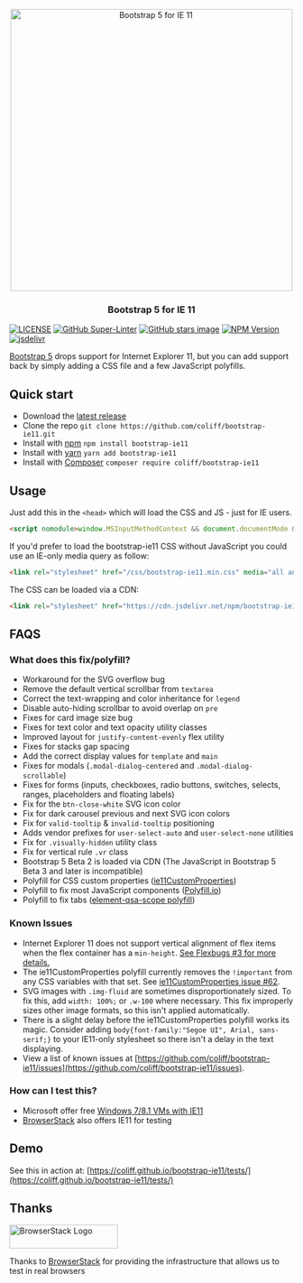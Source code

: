 <p align="center">
<img src="https://repository-images.githubusercontent.com/171514859/420fd400-c07d-11ea-90cb-58dfe1d8a3f3" width="500" alt="Bootstrap 5 for IE 11">
</p>

<h3 align="center">Bootstrap 5 for IE 11</h3>

[![LICENSE](https://img.shields.io/badge/license-MIT-lightgrey.svg)](https://raw.githubusercontent.com/coliff/bootstrap-ie11/main/LICENSE)
[![GitHub Super-Linter](https://github.com/coliff/bootstrap-ie11/workflows/Lint%20Code%20Base/badge.svg)](https://github.com/marketplace/actions/super-linter)
[![GitHub stars image](https://img.shields.io/github/stars/coliff/bootstrap-ie11.svg?label=github%20stars)](https://github.com/coliff/bootstrap-ie11)
[![NPM Version](https://img.shields.io/npm/v/bootstrap-ie11)](https://www.npmjs.com/package/bootstrap-ie11)
[![jsdelivr](https://data.jsdelivr.com/v1/package/npm/bootstrap-ie11/badge)](https://www.jsdelivr.com/package/npm/bootstrap-ie11)

[Bootstrap 5](https://getbootstrap.com/) drops support for Internet Explorer 11, but you can add support back by simply adding a CSS file and a few JavaScript polyfills.

## Quick start

- Download the [latest release](https://github.com/coliff/bootstrap-ie11)
- Clone the repo `git clone https://github.com/coliff/bootstrap-ie11.git`
- Install with [npm](https://www.npmjs.com/package/bootstrap-ie11) `npm install bootstrap-ie11`
- Install with [yarn](https://classic.yarnpkg.com/en/package/bootstrap-ie11) `yarn add bootstrap-ie11`
- Install with [Composer](https://packagist.org/packages/coliff/bootstrap-ie11) `composer require coliff/bootstrap-ie11`

## Usage

Just add this in the `<head>` which will load the CSS and JS - just for IE users.

```html
<script nomodule>window.MSInputMethodContext && document.documentMode && document.write('<link rel="stylesheet" href="/css/bootstrap-ie11.min.css"><script src="https://cdn.jsdelivr.net/combine/npm/bootstrap@5.0.0-beta2/dist/js/bootstrap.bundle.min.js,npm/ie11-custom-properties@4,npm/element-qsa-scope@1"><\/script><script crossorigin="anonymous" src="https://polyfill.io/v3/polyfill.min.js?features=default%2CNumber.parseInt%2CNumber.parseFloat%2CArray.prototype.find%2CArray.prototype.includes"><\/script>');</script>
```

If you'd prefer to load the bootstrap-ie11 CSS without JavaScript you could use an IE-only media query as follow:

```html
<link rel="stylesheet" href="/css/bootstrap-ie11.min.css" media="all and (-ms-high-contrast: active), (-ms-high-contrast: none)">
```

The CSS can be loaded via a CDN:

```html
<link rel="stylesheet" href="https://cdn.jsdelivr.net/npm/bootstrap-ie11@5/css/bootstrap-ie11.min.css" media="all and (-ms-high-contrast: active), (-ms-high-contrast: none)">
```

## FAQS

### What does this fix/polyfill?

- Workaround for the SVG overflow bug
- Remove the default vertical scrollbar from `textarea`
- Correct the text-wrapping and color inheritance for `legend`
- Disable auto-hiding scrollbar to avoid overlap on `pre`
- Fixes for card image size bug
- Fixes for text color and text opacity utility classes
- Improved layout for `justify-content-evenly` flex utility
- Fixes for stacks gap spacing
- Add the correct display values for `template` and `main`
- Fixes for modals (`.modal-dialog-centered` and `.modal-dialog-scrollable`)
- Fixes for forms (inputs, checkboxes, radio buttons, switches, selects, ranges, placeholders and floating labels)
- Fix for the `btn-close-white` SVG icon color
- Fix for dark carousel previous and next SVG icon colors
- Fix for `valid-tooltip` & `invalid-tooltip` positioning
- Adds vendor prefixes for `user-select-auto` and `user-select-none` utilities
- Fix for `.visually-hidden` utility class
- Fix for vertical rule `.vr` class
- Bootstrap 5 Beta 2 is loaded via CDN (The JavaScript in Bootstrap 5 Beta 3 and later is incompatible)
- Polyfill for CSS custom properties ([ie11CustomProperties](https://github.com/nuxodin/ie11CustomProperties))
- Polyfill to fix most JavaScript components ([Polyfill.io](https://polyfill.io/v3/))
- Polyfill to fix tabs ([element-qsa-scope polyfill](https://www.npmjs.com/package/element-qsa-scope))

### Known Issues

- Internet Explorer 11 does not support vertical alignment of flex items when the flex container has a `min-height`. [See Flexbugs #3 for more details.](https://github.com/philipwalton/flexbugs#flexbug-3)
- The ie11CustomProperties polyfill currently removes the `!important` from any CSS variables with that set. See [ie11CustomProperties issue #62](https://github.com/nuxodin/ie11CustomProperties/issues/62).
- SVG images with `.img-fluid` are sometimes disproportionately sized. To fix this, add `width: 100%;` or `.w-100` where necessary. This fix improperly sizes other image formats, so this isn't applied automatically.
- There is a slight delay before the ie11CustomProperties polyfill works its magic. Consider adding `body{font-family:"Segoe UI", Arial, sans-serif;}` to your IE11-only stylesheet so there isn't a delay in the text displaying.
- View a list of known issues at [https://github.com/coliff/bootstrap-ie11/issues](https://github.com/coliff/bootstrap-ie11/issues).

### How can I test this?

- Microsoft offer free [Windows 7/8.1 VMs with IE11](https://developer.microsoft.com/microsoft-edge/tools/vms/)
- [BrowserStack](https://www.browserstack.com) also offers IE11 for testing

## Demo

See this in action at: [https://coliff.github.io/bootstrap-ie11/tests/](https://coliff.github.io/bootstrap-ie11/tests/)

## Thanks

<a href="https://www.browserstack.com/" rel="sponsor">
  <img src="https://live.browserstack.com/images/opensource/browserstack-logo.svg" alt="BrowserStack Logo" width="192" height="42">
</a>

Thanks to [BrowserStack](https://www.browserstack.com/) for providing the infrastructure that allows us to test in real browsers
